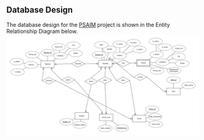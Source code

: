 ## Database Design

The database design for the [PSAIM](https://github.com/mrblack360/PSAIMS) project is shown in the Entity Relationship Diagram below.
![ERD](ER_Diagram.png)
